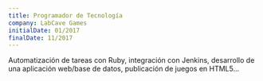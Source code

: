 ```yaml
---
title: Programador de Tecnología
company: LabCave Games
initialDate: 01/2017
finalDate: 11/2017
---
```

Automatización de tareas con Ruby, integración con Jenkins, desarrollo de una aplicación web/base de datos, publicación de juegos en HTML5...